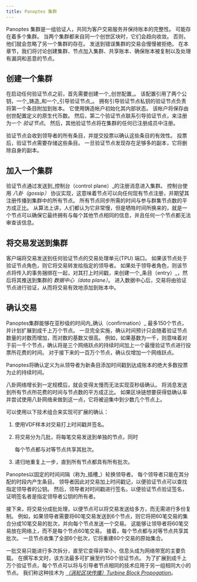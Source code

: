```yaml
---
title: Panoptes 集群
---
```


Panoptes 集群是一组验证人，共同为客户交易服务并保持账本的完整性。 可能存在着多个集群。 当两个集群都来自同一个创世区块时，它们会趋向收敛。 否则，他们就会忽略了另一个集群的存在。 发送到错误集群的交易会慢慢被拒绝。 在本章节，我们将讨论创建集群、节点加入集群、共享账本、确保账本被复制以及处理有漏洞和恶意的节点。

## 创建一个集群

在启动任何验证节点之前，首先需要创建一个_创世配置_。 该配置引用了两个公钥，一个_铸造_和一个_引导验证节点_。 拥有引导验证节点私钥的验证节点负责将第一个条目附加到账本。 它使用铸造帐户初始化其内部状态。 该帐户将保存由创世配置定义的原生代币数。 然后，第二个验证节点联系引导验证节点，来注册为一个 _验证节点_。 然后，其他验证节点将在集群的任何已注册成员中注册。

验证节点会收到领导者的所有条目，并提交投票以确认这些条目的有效性。 投票后，验证节点需要存储这些条目。 一旦验证节点发现存在足够多的副本，它将删除自身的副本。

## 加入一个集群

验证节点通过发送到_控制台（control plane）_的注册消息进入集群。 控制台使用 _八卦（gossip）_ 协议实现，这意味着节点可以向任何现有节点注册，并期望其注册传播到集群中的所有节点。 所有节点同步所需的时间与参与群集节点数的平方成正比。 从算法上讲，人们都认为它非常慢，但是牺牲时间所换来的，就是一个节点可以确保它最终拥有与每个其他节点相同的信息，并且任何一个节点都无法审查该信息。

## 将交易发送到集群

客户端将交易发送到任何验证节点的交易处理单元\(TPU\) 端口。 如果该节点处于验证节点角色，则它将交易转发给指定的领导者。 如果处于领导者角色，则该节点将传入的事务捆绑在一起，对其打上时间戳，来创建一个_条目（entry）_，然后将其推送到集群的 _数据中心（data plane）_。 进入数据中心后，交易将由验证节点进行验证，从而将交易有效地添加到账本中。

## 确认交易

Panoptes集群能够在亚秒级的时间内_确认（confirmation）_ 最多150个节点，并计划扩展到成千上万个节点。 一旦完全实施，确认时间预计只会随着验证节点数量的对数而增加，而对数的基数又很高。 例如，如果基数为一千，则意味着对于前一千个节点，确认将是三个网络跃点的持续时间加上一个最慢验证节点进行投票所花费的时间。 对于接下来的一百万个节点，确认仅增加一个网络跃点。

Panoptes将确认定义为从领导者为新条目添加时间戳到达成账本的绝大多数投票为止的持续时间。

八卦网络增长到一定规模后，就会变得太慢而无法实现亚秒级确认。 将消息发送到所有节点所花费的时间与节点数的平方成正比。 如果区块链想要获得低确认率并尝试使用八卦网络来做到这一点，它将被迫集中到少数几个节点上。

可以使用以下技术组合来实现可扩展的确认：

1. 使用VDF样本对交易打上时间戳并签名。
2. 将交易分为几批，将每笔交易发送到单独的节点，同时

   每个节点都与对等节点共享其批次。

3. 递归地重复上一步，直到所有节点都具有所有批次。

Panoptes以固定的时间间隔（称为_插槽_）轮换领导者。 每个领导者只能在其分配的时段内产生条目。 领导者因此对交易加上时间戳记，以便验证节点可以查找指定领导者的公钥。 然后，领导者对时间戳进行签名，以便验证节点验证签名，证明签名者是指定领导者公钥的所有者。

接下来，将交易分成批处理，以便节点可以将交易发送给多方，而无需进行多份复制。 例如，如果领导者需要将60笔交易发送到6个节点，则它将把60笔交易的集合分成10笔交易的批次，并向每个节点发送一个交易。 这能够让领导者将60笔交易放在网络上，而不是每个节点60笔交易。 接着，每个节点都与对等节点共享其批次。 一旦节点收集了全部6个批次，它将重建60个交易的原始集合。

一批交易只能进行多次拆分，直至它变得非常小，信息头成为网络带宽的主要负载。 在撰写本文时，该方法最多可扩展至约150个验证节点。 为了扩展到成千上万个验证节点，每个节点可以将与引导者节点相同的技术应用于另一组相同大小的节点。 我们称这种技术为 [_（涡轮区块传播）Turbine Block Propogation_](turbine-block-propagation.md)。
